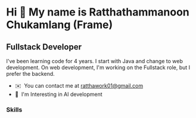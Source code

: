 Hi 👋 My name is Ratthathammanoon Chukamlang (Frame)
====================================================

Fullstack Developer
----------------

I've been learning code for 4 years. I start with Java and change to web development. On web development, I'm working on the Fullstack role, but I prefer the backend.

* ✉️  You can contact me at [ratthawork01@gmail.com](mailto:ratthawork01@gmail.com)
* 🧠  I'm Interesting in AI development

### Skills
